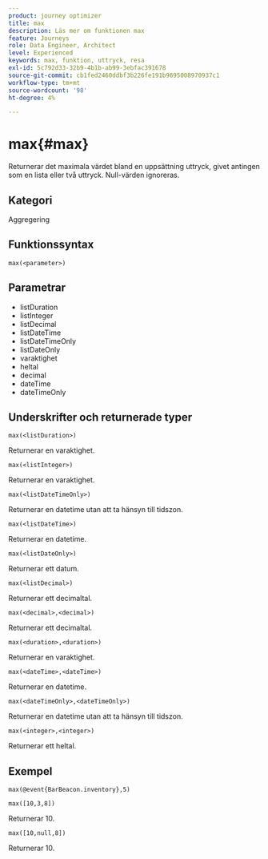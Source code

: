 ```yaml
---
product: journey optimizer
title: max
description: Läs mer om funktionen max
feature: Journeys
role: Data Engineer, Architect
level: Experienced
keywords: max, funktion, uttryck, resa
exl-id: 5c792d33-32b9-4b1b-ab99-3ebfac391678
source-git-commit: cb1fed2460ddbf3b226fe191b9695008970937c1
workflow-type: tm+mt
source-wordcount: '98'
ht-degree: 4%

---
```


# max{#max}

Returnerar det maximala värdet bland en uppsättning uttryck, givet antingen som en lista eller två uttryck. Null-värden ignoreras.

## Kategori

Aggregering

## Funktionssyntax

`max(<parameter>)`

## Parametrar

* listDuration
* listInteger
* listDecimal
* listDateTime
* listDateTimeOnly
* listDateOnly
* varaktighet
* heltal
* decimal
* dateTime
* dateTimeOnly

## Underskrifter och returnerade typer

`max(<listDuration>)`

Returnerar en varaktighet.

`max(<listInteger>)`

Returnerar en varaktighet.

`max(<listDateTimeOnly>)`

Returnerar en datetime utan att ta hänsyn till tidszon.

`max(<listDateTime>)`

Returnerar en datetime.

`max(<listDateOnly>)`

Returnerar ett datum.

`max(<listDecimal>)`

Returnerar ett decimaltal.

`max(<decimal>,<decimal>)`

Returnerar ett decimaltal.

`max(<duration>,<duration>)`

Returnerar en varaktighet.

`max(<dateTime>,<dateTime>)`

Returnerar en datetime.

`max(<dateTimeOnly>,<dateTimeOnly>)`

Returnerar en datetime utan att ta hänsyn till tidszon.

`max(<integer>,<integer>)`

Returnerar ett heltal.

## Exempel

`max(@event{BarBeacon.inventory},5)`

`max([10,3,8])`

Returnerar 10.

`max([10,null,8])`

Returnerar 10.
